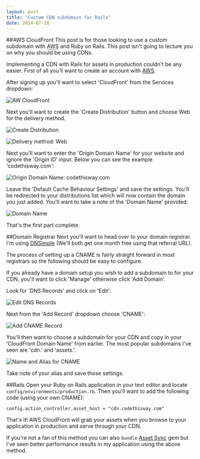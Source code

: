 ```yaml
---
layout: post
title: "Custom CDN subdomain for Rails"
date: 2014-07-18
---
```


##AWS CloudFront
This post is for those looking to use a custom subdomain with <abbr title="Amazon Web Services">AWS</abbr> and Ruby on Rails. This post isn't going to lecture you on why you should be using CDNs.

Implementing a CDN with Rails for assets in production couldn't be any easier. First of all you'll want to create an account with [AWS](http://aws.amazon.com/ "Amazon Web Services").

After signing up you'll want to select 'CloudFront' from the Services dropdown:

![AW CloudFront](http://f.cl.ly/items/0i2a3g0G1J1p0o0P0u0Z/Screen%20Shot%202014-07-18%20at%2009.34.35.png)

Next you'll want to create the 'Create Distribution' button and choose Web for the delivery method.

![Create Distribution](http://f.cl.ly/items/2E2t3s2E0t1w3j3l2J0L/Screen%20Shot%202014-07-18%20at%2009.40.24.png)

![Delivery method: Web](http://f.cl.ly/items/3K1b0Y3k361k1e2A0W3l/Screen%20Shot%202014-07-18%20at%2009.42.04.png)

Next you'll want to enter the 'Origin Domain Name' for your website and ignore the 'Origin ID' input. Below you can see the example 'codethisway.com':

![Origin Domain Name: codethisway.com](http://f.cl.ly/items/3D0G3t351N2z0C2G1x1W/Screen%20Shot%202014-07-18%20at%2009.44.59.png)

Leave the 'Default Cache Behaviour Settings' and save the settings. You'll be redirected to your distributions list which will now contain the domain you just added. You'll want to take a note of the 'Domain Name' provided:

![Domain Name](http://cl.codethisway.com/image/2H0z3W0E2s34/Screen%20Shot%202014-07-18%20at%2009.48.41.png)

That's the first part complete.

##Domain Registrar
Next you'll want to head over to your domain registrar. I'm using [DNSimple](https://dnsimple.com/r/7e1938bb1a6266 "DNSimple") (We'll both get one month free using that referral URL).

The process of setting up a CNAME is fairly straight forward in most registrars so the following should be easy to configure.

If you already have a domain setup you wish to add a subdomain to for your CDN, you'll want to click 'Manage' otherwise click 'Add Domain'.

Look for 'DNS Records' and click on 'Edit':

![Edit DNS Records](http://cl.codethisway.com/image/2o0v3l0M2313/Screen%20Shot%202014-07-18%20at%2009.56.37.png)

Next from the 'Add Record' dropdown choose 'CNAME':

![Add CNAME Record](http://cl.codethisway.com/image/0J3O3v410d3T/Screen%20Shot%202014-07-18%20at%2009.57.43.png)

You'll then want to choose a subdomain for your CDN and copy in your 'CloudFront Domain Name' from earlier. The most popular subdomains I've seen are 'cdn.' and 'assets.'.

![Name and Alias for CNAME](http://cl.codethisway.com/image/0G1t1X3A0E1M/Screen%20Shot%202014-07-18%20at%2010.00.47.png)

Take note of your alias and save those settings.

##Rails
Open your Ruby on Rails application in your text editor and locate `config/environments/production.rb`. Then you'll want to add the following code (using your own CNAME):

`
config.action_controller.asset_host = "cdn.codethisway.com"
`

That's it! AWS CloudFront will grab your assets when you browse to your application in production and serve through your CDN.

If you're not a fan of this method you can also `bundle` [Asset Sync](https://github.com/rumblelabs/asset_sync) gem but I've seen better performance results in my application using the above method.
